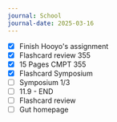 ```yaml
---
journal: School
journal-date: 2025-03-16
---
```

- [x] Finish Hooyo's assignment 
- [x] Flashcard review 355 
- [x] 15 Pages CMPT 355 
- [x] Flashcard Symposium 
- [ ] Symposium 1/3
- [ ] 11.9 - END
- [ ] Flashcard review
- [ ] Gut homepage